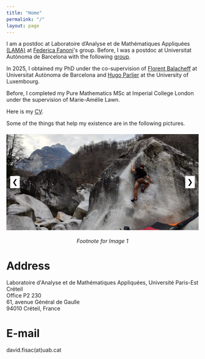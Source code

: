 ```yaml
---
title: "Home"
permalink: "/"
layout: page
---
```


I am a postdoc at Laboratoire d’Analyse et de Mathématiques Appliquées <a href="https://lama-umr8050.fr/">(LAMA)</a> at <a href="https://fanoni.perso.math.cnrs.fr/">Federica Fanoni</a>'s group. Before, I was a postdoc at Universitat Autònoma de Barcelona with the following <a href="https://portalrecerca.uab.cat/en/projects/estructuras-y-desigualdades-geometricas-universales-2"> group</a>.

In 2025, I obtained my PhD under the co-supervision of <a href="https://mat.uab.cat/~fbalacheff/"> Florent Balacheff</a> at Universitat Autònoma de Barcelona and <a href="https://math.uni.lu/parlier/"> Hugo Parlier</a> at the University of Luxembourg.

Before, I completed my Pure Mathematics MSc at Imperial College London under the supervision of Marie-Amélie Lawn.

Here is my <a href="/CV.pdf" class="image fit">CV</a>.

Some of the things that help my existence are in the following pictures.

<div id="image-slider" style="max-width: 1200px; position: relative; overflow: hidden; margin: 20px auto;">
  <div id="slider-container" style="display: flex; transition: transform 0.5s ease;">
    <img src="https://github.com/dfisac/dfisac.github.io/blob/master/guix1.jpg?raw=true" alt="Image 1" style="width: 100%; flex-shrink: 0;">
    <img src="https://github.com/dfisac/dfisac.github.io/blob/master/guix2.jpg?raw=true" alt="Image 2" style="width: 100%; flex-shrink: 0;">
    <img src="https://github.com/dfisac/dfisac.github.io/blob/master/guix3.jpg?raw=true" alt="Image 3" style="width: 100%; flex-shrink: 0;">
    <img src="https://github.com/dfisac/dfisac.github.io/blob/master/guix4.jpg?raw=true" alt="Image 4" style="width: 100%; flex-shrink: 0;">
    <img src="https://github.com/dfisac/dfisac.github.io/blob/master/guix5.jpg?raw=true" alt="Image 5" style="width: 100%; flex-shrink: 0;">
  </div>
  <button id="prev-btn" style="position: absolute; top: 50%; left: 10px; transform: translateY(-50%); background: #fff; border: none; cursor: pointer; padding: 5px; font-size: 18px;">❮</button>
  <button id="next-btn" style="position: absolute; top: 50%; right: 10px; transform: translateY(-50%); background: #fff; border: none; cursor: pointer; padding: 5px; font-size: 18px;">❯</button>
</div>

<div id="image-footnote" style="text-align: center; margin-top: 10px; font-style: italic;">
  Footnote for Image 1
</div>

<script>
  const sliderContainer = document.getElementById('slider-container');
  const footnote = document.getElementById('image-footnote');
  const images = sliderContainer.children;
  const totalImages = images.length;
  const footnotes = [
    "This is a boulder problem I love called 'There is no spoon' in Ticino, Switzerland.",
    "Souvenir of nice times of collaboration with Mingkun Liu.",
    "Some nice vegetables we planted in my hometown's community garden on a sunny winter.",
    "Cooking with friends.",
    "This place."
  ];
  let currentIndex = 0;

  function updateSlider() {
    sliderContainer.style.transform = `translateX(-${currentIndex * 100}%)`;
    footnote.textContent = footnotes[currentIndex];
  }

  document.getElementById('prev-btn').addEventListener('click', () => {
    currentIndex = (currentIndex - 1 + totalImages) % totalImages;
    updateSlider();
  });

  document.getElementById('next-btn').addEventListener('click', () => {
    currentIndex = (currentIndex + 1) % totalImages;
    updateSlider();
  });

  // Initialize the slider and footnote on page load
  updateSlider();
</script>


# Address
Laboratoire d'Analyse et de Mathématiques Appliquées, Université Paris-Est Créteil  
Office P2 230  
61, avenue Général de Gaulle  
94010 Créteil, France  

# E-mail
david.fisac(at)uab.cat
